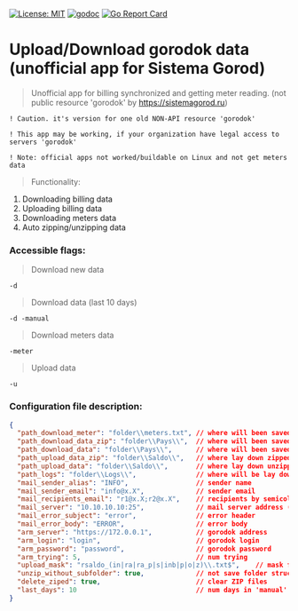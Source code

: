 [![License: MIT](https://img.shields.io/badge/License-MIT-yellow.svg)](https://opensource.org/licenses/MIT) [![godoc](https://godoc.org/github.com/KusoKaihatsuSha/gorodok?status.svg)](https://godoc.org/github.com/KusoKaihatsuSha/gorodok) [![Go Report Card](https://goreportcard.com/badge/github.com/KusoKaihatsuSha/gorodok)](https://goreportcard.com/report/github.com/KusoKaihatsuSha/gorodok)

#  Upload/Download gorodok data (unofficial app for Sistema Gorod)

> Unofficial app for billing synchronized and getting meter reading. (not public resource 'gorodok' by https://sistemagorod.ru)

`! Caution. it's version for one old NON-API resource 'gorodok'`

`! This app may be working, if your organization have legal access to servers 'gorodok' `

`! Note: official apps not worked/buildable on Linux and not get meters data`

> Functionality:

1) Downloading billing data
2) Uploading billing data
3) Downloading meters data
4) Auto zipping/unzipping data

### Accessible flags:

> Download new data

`-d`

> Download data (last 10 days)

`-d -manual`

> Download meters data

`-meter`

> Upload data

`-u`

### Configuration file description:

```json
{
  "path_download_meter": "folder\\meters.txt", // where will been saved meters data
  "path_download_data_zip": "folder\\Pays\\",  // where will been saved file ZIP
  "path_download_data": "folder\\Pays\\",      // where will been saved unziped files
  "path_upload_data_zip": "folder\\Saldo\\",   // where lay down zipped files for uploading
  "path_upload_data": "folder\\Saldo\\",       // where lay down unzipped files for uploading
  "path_logs": "folder\\Logs\\",               // where will be lay down logs
  "mail_sender_alias": "INFO",                 // sender name
  "mail_sender_email": "info@x.X",             // sender email
  "mail_recipients_email": "r1@x.X;r2@x.X",    // recipients by semicolon
  "mail_server": "10.10.10.10:25",             // mail server address (without auth)
  "mail_error_subject": "error",               // error header
  "mail_error_body": "ERROR",                  // error body
  "arm_server": "https://172.0.0.1",           // gorodok address
  "arm_login": "login",                        // gorodok login
  "arm_password": "password",                  // gorodok password
  "arm_trying": 5,                             // num trying
  "upload_mask": "rsaldo_(in|ra|ra_p|s|inb|p|o|z)\\.txt$",    // mask files
  "unzip_without_subfolder": true,             // not save folder struct by unzipped
  "delete_ziped": true,                        // clear ZIP files
  "last_days": 10                              // num days in 'manual' flag
}
```

